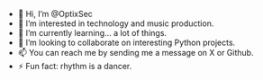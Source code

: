 - 👋 Hi, I’m @OptixSec
- 👀 I’m interested in technology and music production.
- 🌱 I’m currently learning... a lot of things.
- 💞️ I’m looking to collaborate on interesting Python projects.
- 📫 You can reach me by sending me a message on X or Github.
- ⚡ Fun fact: rhythm is a dancer.

<!---
OptixSec/OptixSec is a ✨ special ✨ repository because its `README.md` (this file) appears on your GitHub profile.
You can click the Preview link to take a look at your changes.
--->
